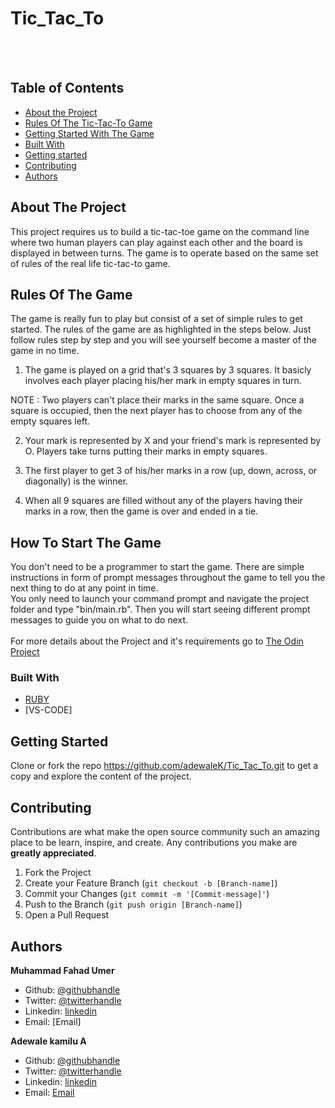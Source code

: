 # Tic_Tac_To

<br />
 
<br> 

## Table of Contents

* [About the Project](#About-The-Project)
* [Rules Of The Tic-Tac-To Game](#Rules-Of-The-Game)
* [Getting Started With The Game](#How-To-Start-The-Game)
* [Built With](#Built-With)
* [Getting started](#Getting-Started)
* [Contributing](#contributing)
* [Authors](#Authors)


<!-- ABOUT THE PROJECT -->
## About The Project

This project requires us to build a tic-tac-toe game on the command line where two human players can play against each other and the board is displayed in between turns. The game is to operate based on the same set of rules of the real life tic-tac-to game.

## Rules Of The Game

The game is really fun to play but consist of a set of simple rules to get started. The rules of the game are as highlighted in the steps below. Just follow rules step by step and you will see yourself become a master of the game in no time. 

1. The game is played on a grid that's 3 squares by 3 squares. It basicly involves each player placing his/her mark in empty squares in turn.

NOTE : Two players can't place their marks in the same square. Once a square is occupied, then the next player has to choose from any of the empty squares left.

2. Your mark is represented by X and your friend's mark is represented by O. Players take turns putting their marks in empty squares. 

3. The first player to get 3 of his/her marks in a row (up, down, across, or diagonally) is the winner.

4. When all 9 squares are filled without any of the players having their marks in a row, then the game is over and ended in a tie.


## How To Start The Game

You don't need to be a programmer to start the game. There are simple instructions in form of prompt messages throughout the game to tell you the next thing to do at any point in time.
<br>
You only need to launch your command prompt and navigate the project folder and type "bin/main.rb". Then you will start seeing different prompt messages to guide you on what to do next.
<br><br>
For more details about the Project and it's requirements go to <a href="https://www.theodinproject.com/courses/ruby-programming/lessons/oop"> The Odin Project</a>

### Built With

* [RUBY](https://ruby-doc.org/)
* [VS-CODE]

<!-- GETTING STARTED -->
## Getting Started

Clone or fork the repo <https://github.com/adewaleK/Tic_Tac_To.git> to get a copy and explore the content of the project.


<!-- CONTRIBUTING -->
## Contributing

Contributions are what make the open source community such an amazing place to be learn, inspire, and create. Any contributions you make are **greatly appreciated**.

1. Fork the Project
2. Create your Feature Branch (`git checkout -b [Branch-name]`)
3. Commit your Changes (`git commit -m '[Commit-message]'`)
4. Push to the Branch (`git push origin [Branch-name]`)
5. Open a Pull Request

## Authors

**Muhammad Fahad Umer** 
* Github: [@githubhandle](https://github.com/MFahadUmer)
* Twitter: [@twitterhandle](https://twitter.com/twitterhandle)
* Linkedin: [linkedin](https://linkedin.com/linkedinhandle)
* Email: [Email]

**Adewale kamilu A**  
* Github: [@githubhandle](https://github.com/adewaleK)
* Twitter: [@twitterhandle](https://twitter.com/twitterhandle)
* Linkedin: [linkedin](https://linkedin.com/linkedinhandle)
* Email: [Email](devkamilnaija@gmail.com)


